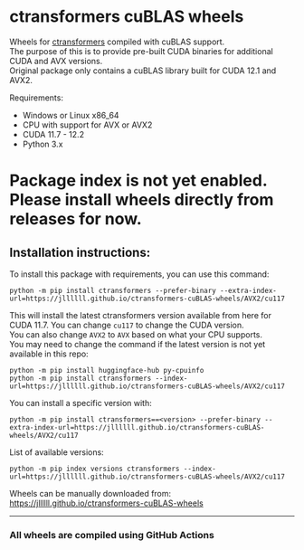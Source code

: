 # ctransformers cuBLAS wheels
Wheels for [ctransformers](https://github.com/marella/ctransformers) compiled with cuBLAS support.  
The purpose of this is to provide pre-built CUDA binaries for additional CUDA and AVX versions.  
Original package only contains a cuBLAS library built for CUDA 12.1 and AVX2.

Requirements:
- Windows or Linux x86_64
- CPU with support for AVX or AVX2
- CUDA 11.7 - 12.2
- Python 3.x

# Package index is not yet enabled. Please install wheels directly from releases for now.

Installation instructions:
---
To install this package with requirements, you can use this command:
```
python -m pip install ctransformers --prefer-binary --extra-index-url=https://jllllll.github.io/ctransformers-cuBLAS-wheels/AVX2/cu117
```
This will install the latest ctransformers version available from here for CUDA 11.7. You can change `cu117` to change the CUDA version.  
You can also change `AVX2` to `AVX` based on what your CPU supports.  
You may need to change the command if the latest version is not yet available in this repo:
```
python -m pip install huggingface-hub py-cpuinfo
python -m pip install ctransformers --index-url=https://jllllll.github.io/ctransformers-cuBLAS-wheels/AVX2/cu117
```

You can install a specific version with:
```
python -m pip install ctransformers==<version> --prefer-binary --extra-index-url=https://jllllll.github.io/ctransformers-cuBLAS-wheels/AVX2/cu117
```
List of available versions:
```
python -m pip index versions ctransformers --index-url=https://jllllll.github.io/ctransformers-cuBLAS-wheels/AVX2/cu117
```

Wheels can be manually downloaded from: https://jllllll.github.io/ctransformers-cuBLAS-wheels

---
### All wheels are compiled using GitHub Actions
